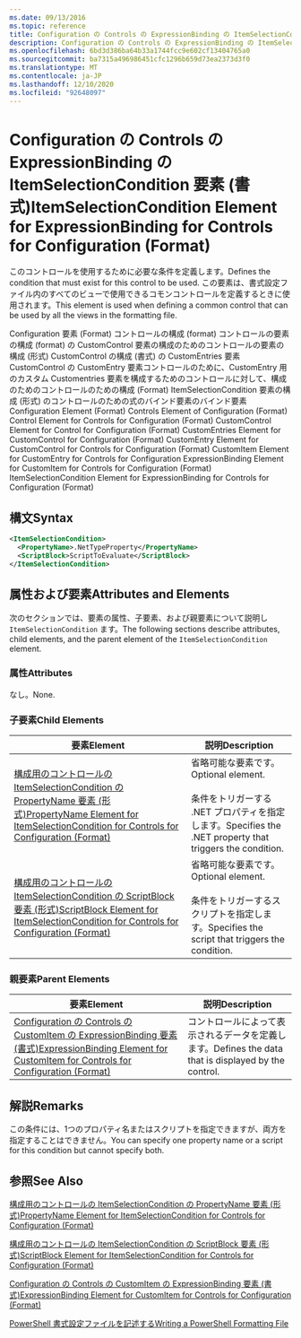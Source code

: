 ```yaml
---
ms.date: 09/13/2016
ms.topic: reference
title: Configuration の Controls の ExpressionBinding の ItemSelectionCondition 要素 (書式)
description: Configuration の Controls の ExpressionBinding の ItemSelectionCondition 要素 (書式)
ms.openlocfilehash: 6bd3d386ba64b33a1744fcc9e602cf13404765a0
ms.sourcegitcommit: ba7315a496986451cfc1296b659d73ea2373d3f0
ms.translationtype: MT
ms.contentlocale: ja-JP
ms.lasthandoff: 12/10/2020
ms.locfileid: "92648097"
---
```

# <a name="itemselectioncondition-element-for-expressionbinding-for-controls-for-configuration-format"></a><span data-ttu-id="e78ee-103">Configuration の Controls の ExpressionBinding の ItemSelectionCondition 要素 (書式)</span><span class="sxs-lookup"><span data-stu-id="e78ee-103">ItemSelectionCondition Element for ExpressionBinding for Controls for Configuration (Format)</span></span>

<span data-ttu-id="e78ee-104">このコントロールを使用するために必要な条件を定義します。</span><span class="sxs-lookup"><span data-stu-id="e78ee-104">Defines the condition that must exist for this control to be used.</span></span> <span data-ttu-id="e78ee-105">この要素は、書式設定ファイル内のすべてのビューで使用できるコモンコントロールを定義するときに使用されます。</span><span class="sxs-lookup"><span data-stu-id="e78ee-105">This element is used when defining a common control that can be used by all the views in the formatting file.</span></span>

<span data-ttu-id="e78ee-106">Configuration 要素 (Format) コントロールの構成 (format) コントロールの要素の構成 (format) の CustomControl 要素の構成のためのコントロールの要素の構成 (形式) CustomControl の構成 (書式) の CustomEntries 要素 CustomControl の CustomEntry 要素コントロールのために、CustomEntry 用のカスタム Customentries 要素を構成するためのコントロールに対して、構成のためのコントロールのための構成 (Format) ItemSelectionCondition 要素の構成 (形式) のコントロールのための式のバインド要素のバインド要素</span><span class="sxs-lookup"><span data-stu-id="e78ee-106">Configuration Element (Format) Controls Element of Configuration (Format) Control Element for Controls for Configuration (Format) CustomControl Element for Control for Configuration (Format) CustomEntries Element for CustomControl for Configuration (Format) CustomEntry Element for CustomControl for Controls for Configuration (Format) CustomItem Element for CustomEntry for Controls for Configuration ExpressionBinding Element for CustomItem for Controls for Configuration (Format) ItemSelectionCondition Element for ExpressionBinding for Controls for Configuration (Format)</span></span>

## <a name="syntax"></a><span data-ttu-id="e78ee-107">構文</span><span class="sxs-lookup"><span data-stu-id="e78ee-107">Syntax</span></span>

```xml
<ItemSelectionCondition>
  <PropertyName>.NetTypeProperty</PropertyName>
  <ScriptBlock>ScriptToEvaluate</ScriptBlock>
</ItemSelectionCondition>
```

## <a name="attributes-and-elements"></a><span data-ttu-id="e78ee-108">属性および要素</span><span class="sxs-lookup"><span data-stu-id="e78ee-108">Attributes and Elements</span></span>

<span data-ttu-id="e78ee-109">次のセクションでは、要素の属性、子要素、および親要素について説明し `ItemSelectionCondition` ます。</span><span class="sxs-lookup"><span data-stu-id="e78ee-109">The following sections describe attributes, child elements, and the parent element of the `ItemSelectionCondition` element.</span></span>

### <a name="attributes"></a><span data-ttu-id="e78ee-110">属性</span><span class="sxs-lookup"><span data-stu-id="e78ee-110">Attributes</span></span>

<span data-ttu-id="e78ee-111">なし。</span><span class="sxs-lookup"><span data-stu-id="e78ee-111">None.</span></span>

### <a name="child-elements"></a><span data-ttu-id="e78ee-112">子要素</span><span class="sxs-lookup"><span data-stu-id="e78ee-112">Child Elements</span></span>

|<span data-ttu-id="e78ee-113">要素</span><span class="sxs-lookup"><span data-stu-id="e78ee-113">Element</span></span>|<span data-ttu-id="e78ee-114">説明</span><span class="sxs-lookup"><span data-stu-id="e78ee-114">Description</span></span>|
|-------------|-----------------|
|[<span data-ttu-id="e78ee-115">構成用のコントロールの ItemSelectionCondition の PropertyName 要素 (形式)</span><span class="sxs-lookup"><span data-stu-id="e78ee-115">PropertyName Element for ItemSelectionCondition for Controls for Configuration (Format)</span></span>](./propertyname-element-for-itemseclectioncondition-for-controls-for-configuration-format.md)|<span data-ttu-id="e78ee-116">省略可能な要素です。</span><span class="sxs-lookup"><span data-stu-id="e78ee-116">Optional element.</span></span><br /><br /> <span data-ttu-id="e78ee-117">条件をトリガーする .NET プロパティを指定します。</span><span class="sxs-lookup"><span data-stu-id="e78ee-117">Specifies the .NET property that triggers the condition.</span></span>|
|[<span data-ttu-id="e78ee-118">構成用のコントロールの ItemSelectionCondition の ScriptBlock 要素 (形式)</span><span class="sxs-lookup"><span data-stu-id="e78ee-118">ScriptBlock Element for ItemSelectionCondition for Controls for Configuration (Format)</span></span>](./scriptblock-element-for-itemseclectioncondition-for-controls-for-configuration-format.md)|<span data-ttu-id="e78ee-119">省略可能な要素です。</span><span class="sxs-lookup"><span data-stu-id="e78ee-119">Optional element.</span></span><br /><br /> <span data-ttu-id="e78ee-120">条件をトリガーするスクリプトを指定します。</span><span class="sxs-lookup"><span data-stu-id="e78ee-120">Specifies the script that triggers the condition.</span></span>|

### <a name="parent-elements"></a><span data-ttu-id="e78ee-121">親要素</span><span class="sxs-lookup"><span data-stu-id="e78ee-121">Parent Elements</span></span>

|<span data-ttu-id="e78ee-122">要素</span><span class="sxs-lookup"><span data-stu-id="e78ee-122">Element</span></span>|<span data-ttu-id="e78ee-123">説明</span><span class="sxs-lookup"><span data-stu-id="e78ee-123">Description</span></span>|
|-------------|-----------------|
|[<span data-ttu-id="e78ee-124">Configuration の Controls の CustomItem の ExpressionBinding 要素 (書式)</span><span class="sxs-lookup"><span data-stu-id="e78ee-124">ExpressionBinding Element for CustomItem for Controls for Configuration (Format)</span></span>](./expressionbinding-element-for-customitem-for-controls-for-configuration-format.md)|<span data-ttu-id="e78ee-125">コントロールによって表示されるデータを定義します。</span><span class="sxs-lookup"><span data-stu-id="e78ee-125">Defines the data that is displayed by the control.</span></span>|

## <a name="remarks"></a><span data-ttu-id="e78ee-126">解説</span><span class="sxs-lookup"><span data-stu-id="e78ee-126">Remarks</span></span>

<span data-ttu-id="e78ee-127">この条件には、1つのプロパティ名またはスクリプトを指定できますが、両方を指定することはできません。</span><span class="sxs-lookup"><span data-stu-id="e78ee-127">You can specify one property name or a script for this condition but cannot specify both.</span></span>

## <a name="see-also"></a><span data-ttu-id="e78ee-128">参照</span><span class="sxs-lookup"><span data-stu-id="e78ee-128">See Also</span></span>

[<span data-ttu-id="e78ee-129">構成用のコントロールの ItemSelectionCondition の PropertyName 要素 (形式)</span><span class="sxs-lookup"><span data-stu-id="e78ee-129">PropertyName Element for ItemSelectionCondition for Controls for Configuration (Format)</span></span>](./propertyname-element-for-itemseclectioncondition-for-controls-for-configuration-format.md)

[<span data-ttu-id="e78ee-130">構成用のコントロールの ItemSelectionCondition の ScriptBlock 要素 (形式)</span><span class="sxs-lookup"><span data-stu-id="e78ee-130">ScriptBlock Element for ItemSelectionCondition for Controls for Configuration (Format)</span></span>](./scriptblock-element-for-itemseclectioncondition-for-controls-for-configuration-format.md)

[<span data-ttu-id="e78ee-131">Configuration の Controls の CustomItem の ExpressionBinding 要素 (書式)</span><span class="sxs-lookup"><span data-stu-id="e78ee-131">ExpressionBinding Element for CustomItem for Controls for Configuration (Format)</span></span>](./expressionbinding-element-for-customitem-for-controls-for-configuration-format.md)

[<span data-ttu-id="e78ee-132">PowerShell 書式設定ファイルを記述する</span><span class="sxs-lookup"><span data-stu-id="e78ee-132">Writing a PowerShell Formatting File</span></span>](./writing-a-powershell-formatting-file.md)
